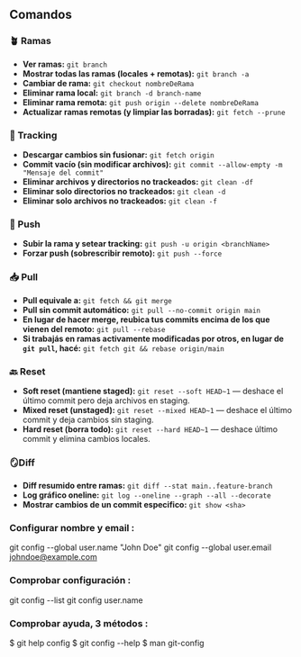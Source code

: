 ## Comandos

### 🪴 Ramas

- **Ver ramas:** `git branch`
- **Mostrar todas las ramas (locales + remotas):** `git branch -a`
- **Cambiar de rama:** `git checkout nombreDeRama`
- **Eliminar rama local:** `git branch -d branch-name`
- **Eliminar rama remota:** `git push origin --delete nombreDeRama`
- **Actualizar ramas remotas (y limpiar las borradas):** `git fetch --prune`

### 🔁 Tracking

- **Descargar cambios sin fusionar:** `git fetch origin`
- **Commit vacío (sin modificar archivos):** `git commit --allow-empty -m "Mensaje del commit"`
- **Eliminar archivos y directorios no trackeados:** `git clean -df`
- **Eliminar solo directorios no trackeados:** `git clean -d`
- **Eliminar solo archivos no trackeados:** `git clean -f`

### 🚀 Push

- **Subir la rama y setear tracking:** `git push -u origin <branchName>`
- **Forzar push (sobrescribir remoto):** `git push --force`

### 📥 Pull
- **Pull equivale a:** `git fetch && git merge`
- **Pull sin commit automático:** `git pull --no-commit origin main`
- **En lugar de hacer merge, reubica tus commits encima de los que vienen del remoto:** `git pull --rebase`
- **Si trabajás en ramas activamente modificadas por otros, en lugar de `git pull`, hacé:** `git fetch git && rebase origin/main`
### 🔙 Reset

- **Soft reset (mantiene staged):** `git reset --soft HEAD~1` — deshace el último commit pero deja archivos en staging.
- **Mixed reset (unstaged):** `git reset --mixed HEAD~1` — deshace el último commit y deja cambios sin staging.
- **Hard reset (borra todo):** `git reset --hard HEAD~1` — deshace último commit y elimina cambios locales.

### 🪞Diff

- **Diff resumido entre ramas:** `git diff --stat main..feature-branch`
- **Log gráfico oneline:** `git log --oneline --graph --all --decorate`
- **Mostrar cambios de un commit especifico:** `git show <sha>`

### Configurar nombre y email : 

git config --global user.name "John Doe"
git config --global user.email johndoe@example.com

### Comprobar configuración : 

git config --list
git config user.name

### Comprobar ayuda, 3 métodos :

$ git help config 
$ git config --help
$ man git-config 